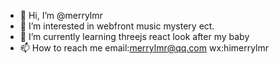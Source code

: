 - 👋 Hi, I’m @merrylmr
- 👀 I’m interested in webfront music mystery ect.
- 🌱 I’m currently learning threejs react look after my baby
- 📫 How to reach me email:merrylmr@qq.com  wx:himerrylmr

<!---
merrylmr/merrylmr is a ✨ special ✨ repository because its `README.md` (this file) appears on your GitHub profile.
You can click the Preview link to take a look at your changes.
--->
